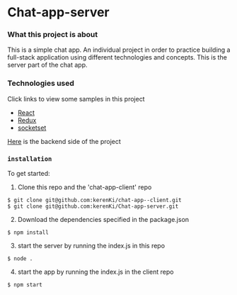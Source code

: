 # Chat-app-server

### What this project is about

This is a simple chat app.
An individual project in order to practice building a full-stack application using different technologies and concepts.
This is the server part of the chat app.


### Technologies used

Click links to view some samples in this project 
* [React](https://github.com/kerenKi/chat-app--client/blob/master/src/App.js)
* [Redux](https://github.com/kerenKi/chat-app--client/blob/master/src/reducers/messages.js)
* [socketset](https://github.com/kerenKi/chat-app--client/blob/master/src/store.js)

[Here](https://github.com/kerenKi/chat-app--client) is the backend side of the project

### `installation`

To get started:

1. Clone this repo and the 'chat-app-client' repo
```
$ git clone git@github.com:kerenKi/chat-app--client.git
$ git clone git@github.com:kerenKi/Chat-app-server.git

```
2. Download the dependencies specified in the package.json
```
$ npm install
```
3. start the server by running the index.js in this repo
```
$ node .
```
4. start the app  by running the index.js in the client repo
```
$ npm start
```
